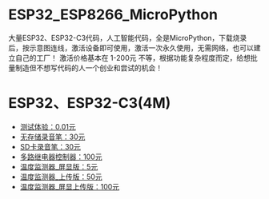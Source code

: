 # ESP32_ESP8266_MicroPython
大量ESP32、ESP32-C3代码，人工智能代码，全是MicroPython，下载烧录后，按示意图连线，激活设备即可使用，激活一次永久使用，无需网络，也可以建立自己的工厂！
激活价格基本在 1-200元 不等，根据功能复杂程度而定，给想批量制造但不想写代码的人一个创业和尝试的机会！

# ESP32、ESP32-C3(4M)
- [测试体验：0.01元](https://github.com/dhrdzy/ESP32_ESP8266_MicroPython/tree/main/测试体验)
- [无存储录音笔：30元](https://github.com/dhrdzy/ESP32_ESP8266_MicroPython/tree/main/无存储录音笔)
- [SD卡录音笔：30元](https://github.com/dhrdzy/ESP32_ESP8266_MicroPython/tree/main/SD卡录音笔)
- [多路继电器控制器：100元](https://github.com/dhrdzy/ESP32_ESP8266_MicroPython/tree/main/多路继电器控制器)
- [温度监测器_屏显版：5元](https://github.com/dhrdzy/ESP32_ESP8266_MicroPython/tree/main/温度监测器_屏显版)
- [温度监测器_上传版：50元](https://github.com/dhrdzy/ESP32_ESP8266_MicroPython/tree/main/温度监测器_上传版)
- [温度监测器_屏显上传版：100元](https://github.com/dhrdzy/ESP32_ESP8266_MicroPython/tree/main/温度监测器_屏显上传版)
